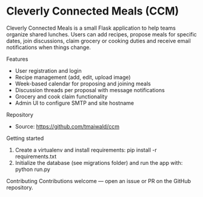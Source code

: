 # Cleverly Connected Meals (CCM)

Cleverly Connected Meals is a small Flask application to help teams organize shared lunches. Users can add recipes, propose meals for specific dates, join discussions, claim grocery or cooking duties and receive email notifications when things change.

Features
- User registration and login
- Recipe management (add, edit, upload image)
- Week-based calendar for proposing and joining meals
- Discussion threads per proposal with message notifications
- Grocery and cook claim functionality
- Admin UI to configure SMTP and site hostname

Repository
- Source: https://github.com/tmaiwald/ccm

Getting started
1. Create a virtualenv and install requirements: pip install -r requirements.txt
2. Initialize the database (see migrations folder) and run the app with: python run.py

Contributing
Contributions welcome — open an issue or PR on the GitHub repository.
